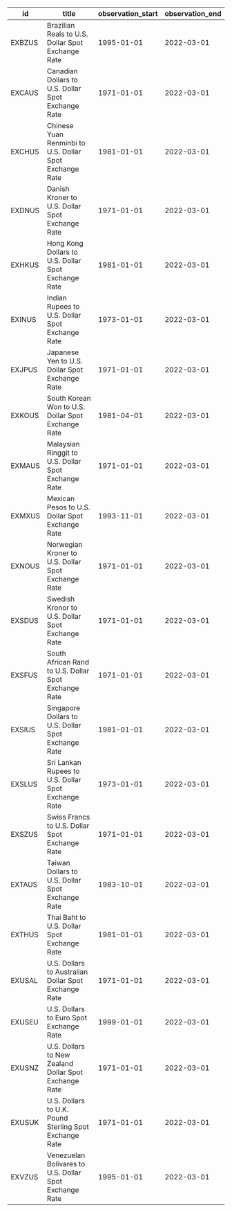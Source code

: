 | id     | title                                                   | observation_start   | observation_end   |
|--------|---------------------------------------------------------|---------------------|-------------------|
| EXBZUS | Brazilian Reals to U.S. Dollar Spot Exchange Rate       | 1995-01-01          | 2022-03-01        |
| EXCAUS | Canadian Dollars to U.S. Dollar Spot Exchange Rate      | 1971-01-01          | 2022-03-01        |
| EXCHUS | Chinese Yuan Renminbi to U.S. Dollar Spot Exchange Rate | 1981-01-01          | 2022-03-01        |
| EXDNUS | Danish Kroner to U.S. Dollar Spot Exchange Rate         | 1971-01-01          | 2022-03-01        |
| EXHKUS | Hong Kong Dollars to U.S. Dollar Spot Exchange Rate     | 1981-01-01          | 2022-03-01        |
| EXINUS | Indian Rupees to U.S. Dollar Spot Exchange Rate         | 1973-01-01          | 2022-03-01        |
| EXJPUS | Japanese Yen to U.S. Dollar Spot Exchange Rate          | 1971-01-01          | 2022-03-01        |
| EXKOUS | South Korean Won to U.S. Dollar Spot Exchange Rate      | 1981-04-01          | 2022-03-01        |
| EXMAUS | Malaysian Ringgit to U.S. Dollar Spot Exchange Rate     | 1971-01-01          | 2022-03-01        |
| EXMXUS | Mexican Pesos to U.S. Dollar Spot Exchange Rate         | 1993-11-01          | 2022-03-01        |
| EXNOUS | Norwegian Kroner to U.S. Dollar Spot Exchange Rate      | 1971-01-01          | 2022-03-01        |
| EXSDUS | Swedish Kronor to U.S. Dollar Spot Exchange Rate        | 1971-01-01          | 2022-03-01        |
| EXSFUS | South African Rand to U.S. Dollar Spot Exchange Rate    | 1971-01-01          | 2022-03-01        |
| EXSIUS | Singapore Dollars to U.S. Dollar Spot Exchange Rate     | 1981-01-01          | 2022-03-01        |
| EXSLUS | Sri Lankan Rupees to U.S. Dollar Spot Exchange Rate     | 1973-01-01          | 2022-03-01        |
| EXSZUS | Swiss Francs to U.S. Dollar Spot Exchange Rate          | 1971-01-01          | 2022-03-01        |
| EXTAUS | Taiwan Dollars to U.S. Dollar Spot Exchange Rate        | 1983-10-01          | 2022-03-01        |
| EXTHUS | Thai Baht to U.S. Dollar Spot Exchange Rate             | 1981-01-01          | 2022-03-01        |
| EXUSAL | U.S. Dollars to Australian Dollar Spot Exchange Rate    | 1971-01-01          | 2022-03-01        |
| EXUSEU | U.S. Dollars to Euro Spot Exchange Rate                 | 1999-01-01          | 2022-03-01        |
| EXUSNZ | U.S. Dollars to New Zealand Dollar Spot Exchange Rate   | 1971-01-01          | 2022-03-01        |
| EXUSUK | U.S. Dollars to U.K. Pound Sterling Spot Exchange Rate  | 1971-01-01          | 2022-03-01        |
| EXVZUS | Venezuelan Bolivares to U.S. Dollar Spot Exchange Rate  | 1995-01-01          | 2022-03-01        |